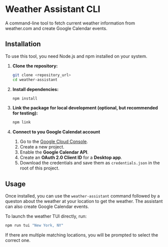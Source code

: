 # Weather Assistant CLI

A command-line tool to fetch current weather information from weather.com and create Google Calendar events.

## Installation

To use this tool, you need Node.js and npm installed on your system.

1. **Clone the repository:**

    ```bash
    git clone <repository_url>
    cd weather-assistant
    ```

2. **Install dependencies:**

    ```bash
    npm install
    ```

3. **Link the package for local development (optional, but recommended for testing):**

    ```bash
    npm link
    ```

4. **Connect to you Google Calendat account**
    1. Go to the [Google Cloud Console](https://console.cloud.google.com/).
    2. Create a new project.
    3. Enable the **Google Calendar API**.
    4. Create an **OAuth 2.0 Client ID** for a **Desktop app**.
    5. Download the credentials and save them as `credentials.json` in the root of this project.

## Usage

Once installed, you can use the `weather-assistant` command followed by a queston about the weather at your location to get the weather. The assistant can also create Google Calendar events.

To launch the weather TUI directly, run:
```bash
npm run tui "New York, NY"
```

If there are multiple matching locations, you will be prompted to select the correct one.
